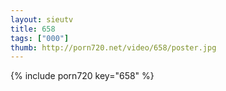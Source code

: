 ```yaml
--- 
layout: sieutv
title: 658
tags: ["000"]
thumb: http://porn720.net/video/658/poster.jpg
---
```

{% include porn720 key="658" %} 
